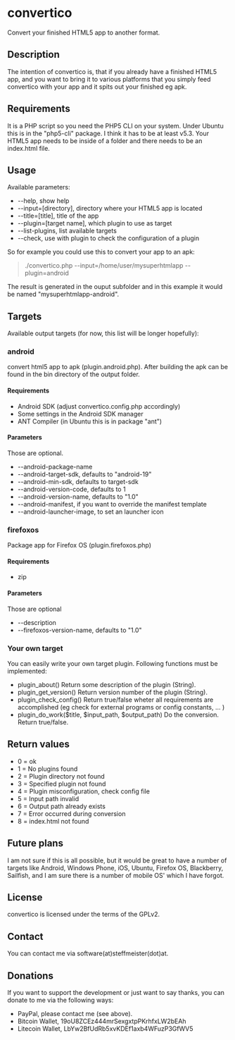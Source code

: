 convertico
==========

Convert your finished HTML5 app to another format.

Description
-----------
The intention of convertico is, that if you already have a finished HTML5 app,
and you want to bring it to various platforms that you simply feed convertico
with your app and it spits out your finished eg apk.

Requirements
------------
It is a PHP script so you need the PHP5 CLI on your system. Under Ubuntu this
is in the "php5-cli" package. I think it has to be at least v5.3.
Your HTML5 app needs to be inside of a folder and there needs to be an
index.html file.

Usage
-----
Available parameters:
* --help, show help
* --input=[directory], directory where your HTML5 app is located
* --title=[title], title of the app
* --plugin=[target name], which plugin to use as target
* --list-plugins, list available targets
* --check, use with plugin to check the configuration of a plugin

So for example you could use this to convert your app to an apk:
> ./convertico.php --input=/home/user/mysuperhtmlapp --plugin=android

The result is generated in the ouput subfolder and in this example it would be
named "mysuperhtmlapp-android".

Targets
-------
Available output targets (for now, this list will be longer hopefully):

### android
convert html5 app to apk (plugin.android.php). After building the apk can be
found in the bin directory of the output folder.

#### Requirements
 * Android SDK (adjust convertico.config.php accordingly)
 * Some settings in the Android SDK manager
 * ANT Compiler (in Ubuntu this is in package "ant")

#### Parameters
Those are optional.
 * --android-package-name
 * --android-target-sdk, defaults to "android-19"
 * --android-min-sdk, defaults to target-sdk
 * --android-version-code, defaults to 1
 * --android-version-name, defaults to "1.0"
 * --android-manifest, if you want to override the manifest template
 * --android-launcher-image, to set an launcher icon

### firefoxos
Package app for Firefox OS (plugin.firefoxos.php)

#### Requirements
 * zip

#### Parameters
Those are optional
 * --description
 * --firefoxos-version-name, defaults to "1.0"

### Your own target
You can easily write your own target plugin. Following functions must be
implemented:
 * plugin_about()
   Return some description of the plugin (String).
 * plugin_get_version()
   Return version number of the plugin (String).
 * plugin_check_config()
   Return true/false wheter all requirements are accomplished (eg check for
   external programs or config constants, ... )
 * plugin_do_work($title, $input_path, $output_path)
   Do the conversion. Return true/false.

Return values
-------------
 * 0 = ok
 * 1 = No plugins found
 * 2 = Plugin directory not found
 * 3 = Specified plugin not found
 * 4 = Plugin misconfiguration, check config file
 * 5 = Input path invalid
 * 6 = Output path already exists
 * 7 = Error occurred during conversion
 * 8 = index.html not found


Future plans
------------
I am not sure if this is all possible, but it would be great to have a number
of targets like Android, Windows Phone, iOS, Ubuntu, Firefox OS, Blackberry,
Sailfish, and I am sure there is a number of mobile OS' which I have forgot.

License
-------
convertico is licensed under the terms of the GPLv2.

Contact
-------
You can contact me via software(at)steffmeister(dot)at.

Donations
---------
If you want to support the development or just want to say thanks, you can
donate to me via the following ways:
 * PayPal, please contact me (see above).
 * Bitcoin Wallet, 19oU8ZCEz444mrSexgxtpPKrhfxLW2bEAh
 * Litecoin Wallet, LbYw2BfUdRb5xvKDEf1axb4WFuzP3GfWV5

